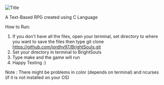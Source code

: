 ![Title](https://cloud.githubusercontent.com/assets/23067721/19836242/8c9597de-9ecc-11e6-9d08-698a0fa53c08.png)


A Text-Based RPG created using C Language


How to Run:
1. If you don't have all the files, open your terminal, set directory to where you want to save the files then type git clone https://github.com/jordhy97/BrightSouls.git
2. Set your directory in terminal to BrightSouls
3. Type make and the game will run
4. Happy Testing :)

Note : There might be problems in color (depends on terminal) and ncurses (if it is not installed on your OS)